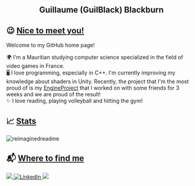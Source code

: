 <body>
    <!--title-->
    <section>
        <div>
            <h1 align="center"> Guillaume (GuilBlack) Blackburn </h1>
        </div>
    </section>
    <section>
        <h2> 😉 <span style="text-decoration: underline;">Nice to meet you!</span></h2>
        <p>Welcome to my GitHub home page!</p>
        <p>
            🌍 I'm a Mauritian studying computer science specialized in the field of video games in France.</br>
            🖥️ I love programming, especially in C++. I'm currently improving my knowledge about shaders in Unity. Recently, the project that I'm the most proud of is my <a href="https://github.com/GuilBlack/EngineProject">EngineProject</a> that I worked on with some friends for 3 weeks and we are proud of the result!  </br>
            ✨ I love reading, playing volleyball and hitting the gym!
        </p>
    </section>
    <section>
        <h2> 📈 <span style="text-decoration: underline;">Stats</span> </h2>
        <div>
            <img src="https://myreadme.vercel.app/api/embed/guilblack?panels=userstatistics,toprepositories,toplanguages,commitgraph" alt="reimaginedreadme" />
        </div>
    </section>
    <!--social accounts-->
    <section>
        <h2> 📬 <span style="text-decoration: underline;">Where to find me</span></h2>
        <a href="mailto:guillaume.blackburn1@gmail.com">
            <img src="https://img.shields.io/badge/Gmail-D14836?style=for-the-badge&logo=gmail&logoColor=white" />
        </a>
        <a href="https://www.linkedin.com/in/guillaumeblackburn">
            <img alt="LinkedIn" src="https://img.shields.io/badge/linkedin-%230077B5.svg?&style=for-the-badge&logo=linkedin&logoColor=white" />
        </a>
        <a href="https://discordapp.com/users/263757283391963147">
            <img src="https://img.shields.io/badge/Discord-7289DA?style=for-the-badge&logo=discord&logoColor=white" />
        </a>
    </section>
</body>
